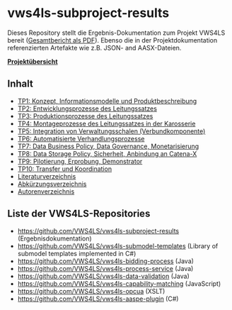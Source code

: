 # vws4ls-subproject-results
Dieses Repository stellt die Ergebnis-Dokumentation zum Projekt VWS4LS bereit ([Gesamtbericht als PDF](VWS4LS_Abschlussbericht_Gesamtprojekt.pdf)). 
Ebenso die in der Projektdokumentation referenzierten Artefakte wie z.B. JSON- and AASX-Dateien.

**[Projektübersicht](https://vws4ls.github.io/)**

## Inhalt
* [TP1: Konzept, Informationsmodelle und Produktbeschreibung](TP01)
* [TP2: Entwicklungsprozesse des Leitungssatzes](TP02)
* [TP3: Produktionsprozesse des Leitungssatzes](TP03)
* [TP4: Montageprozesse des Leitungssatzes in der Karosserie](TP04)
* [TP5: Integration von Verwaltungsschalen (Verbundkomponente)](TP05)
* [TP6: Automatisierte Verhandlungsprozesse](TP06)
* [TP7: Data Business Policy, Data Governance, Monetarisierung](TP07)
* [TP8: Data Storage Policy, Sicherheit, Anbindung an Catena-X](TP08)
* [TP9: Pilotierung, Erprobung, Demonstrator](TP09)
* [TP10: Transfer und Koordination](TP10)
* [Literaturverzeichnis](/General/Literaturverzeichnis.md)
* [Abkürzungsverzeichnis](/General/Abkuerzungsverzeichnis.md)
* [Autorenverzeichnis](/General/Autoren.md)

## Liste der VWS4LS-Repositories
* <https://github.com/VWS4LS/vws4ls-subproject-results> (Ergebnisdokumentation)
* <https://github.com/VWS4LS/vws4ls-submodel-templates> (Library of submodel templates implemented in C#)
* <https://github.com/VWS4LS/vws4ls-bidding-process> (Java)
* <https://github.com/VWS4LS/vws4ls-process-service> (Java)
* <https://github.com/VWS4LS/vws4ls-data-validation> (Java)
* <https://github.com/VWS4LS/vws4ls-capability-matching> (JavaScript)
* <https://github.com/VWS4LS/vws4ls-opcua> (XSLT)
* <https://github.com/VWS4LS/vws4ls-aaspe-plugin> (C#)
